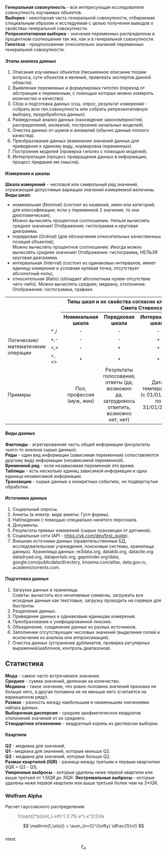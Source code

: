 **Генеральная совокупность** - вся интересующая исследователя совокупность изучаемых объектов.  
**Выборка** - некотороая часть генеральной совокупности, отбираемая специальным образом и исследуемая с целью получения выводов о свойствах генеральной совокупности.  
**Репрезентативная выборка** - значения переменных распределены в процентном соотношении так же, как и в генеральной совокупности.  
**Гипотеза** - предположение относительно значений переменных генеральной совокупности.  
#### Этапы анализа данных
1. Описание изучаемых объектов (письменное описание теории вопроса, сути объектов и явлений, привлеать экспертов данной области).
2. Выявление переменных и формулировка гипотез (переход от абстракции к переменным, с помощью которых можно измерить количество и качество).
3. Сбор и подготовка данных (соц. опрос, результат измерений - собрать всю ген.совокупность или собрать репрезентативную выборку, предобработка данных).
4. Разведочный анализ данных (нахождение закономерностей, распределений, аномалий, построение начальных моделей).
5. Очистка данных от шумов и аномалий (обычно данные плохого качества).
6. Преобразование данных (изменение значений данных для приведения к единому виду, нормировка переменных).
7. Построение моделей (проверка гипотез с помощью моделей).
8. Интерпретация (процесс превращения данных в информацию, процесс придания им смысла).
#### Измерения и шкалы
**Шкала измерений** - числовой или символьный ряд значений, отражающий допустимые вариации значений измеряемой величины.  
**Виды шкал:**
- номинальная (Nominal) (состоит из названий, имен или категорий; для классификации; если у переменной 2 значения, то она дихотомическая);  
Можно вычислять процентное соотношение. Нельзя вычислять среднее значение! Отображение: гистограмма и круговая диаграмма.
- порядковая (Ordinal) (для обозначения относительных качественных позиций объектов);  
Можно вычислять процентное соотношение. Иногда можно вычислять среднее значение! Отображение:  гистограмма, НЕЛЬЗЯ круговая диаграмма.
- интервальная (Interval) (состоит из одинаковых интервалов, имеет единицу измерения и условная нулевая точка, отсутствует абсолютный ноль);
- относительная (Ratio) (обладает абсолютным нулем-отсутствие чего-либо).
Можно вычислять среднее, медиану, отклонение. Отображение:  гистограмма, графики.

<table>
<tr>
	<th rowspan="2" colspan="2"></th>
	<th colspan="4">Типы шкал и их свойства согласно классификации Стэнли Смита Стивенса</th>
</tr>
<tr>
	<th>Номинальная шкала</th>
	<th>Порядковая шкала</th>
	<th>Интервальная шкала</th>
	<th>Относительная шкала</th>
</tr>
<tr>
	<td rowspan="4">Логические/математичекие операции</td>
	<td> *,/ </td>
	<td align="center"> - </td>
	<td align="center"> - </td>
	<td align="center"> - </td>
	<td align="center"> + </td>
</tr>
<tr>
	<td> +,- </td>
	<td align="center"> - </td>
	<td align="center"> - </td>
	<td align="center"> + </td>
	<td align="center"> + </td>
</tr>
<tr>
	<td> <,> </td>
	<td align="center"> - </td>
	<td align="center"> + </td>
	<td align="center"> + </td>
	<td align="center"> + </td>
</tr>
<tr>
	<td> =,<> </td>
	<td align="center"> + </td>
	<td align="center"> + </td>
	<td align="center"> + </td>
	<td align="center"> + </td>
</tr>
<tr>
	<td colspan="2">Примеры</td>
	<td align="center"> Пол, профессия (муж, жен) </td>
	<td align="center"> Результаты голосования, ответы (да, возможно да, затрудняюсь ответить, возможно нет, нет) </td>
	<td align="center"> Дата, температура (с 01/01/2020 по 31/01/2020) </td>
	<td align="center"> Возраст (от 0 до 18) </td>
</tr>
</table>

#### Виды данных  
**Фактоиды** - агрегированная часть общей информации (результаты чьего-то анализа сырых данных).  
**Ряды** - один вид информации (зависимая переменная) сопоставляется другому виду информации (независимой переменной).  
**Временной ряд** - если независимая переменная это время.  
**Таблицы** - есть несколько единиц зависимой информации и одна единица независимой информации.  
**Транзакции** - сырые данные о конкретных событиях, не подвергнутые обработки.  
#### Источники данных
1. Социальный опросы.
2. Анкеты (в электр. виде анкеты: Гугл-формы).
3. Наблюдения с помощью специально нанятого персонала.
4. Документы.
5. Результаты прямых измерений (сырые транзакции от датчиков).
6. Социальные сети (API - https://vk.com/dev/first_guide).
7. Внешние источники данных (правительственные БД, исследовательские учреждения, поисковые системы, хранилища данных).
Хранилища данных: re3data.org, databib.org, datacite.org datadryad.org, dataportals.org, gapminder.org/data, google.com/publicdata/directory, knoema.com/atlas, data.gov.ru, academictorrents.com.
#### Подготовка данных
1. Загрузка данных в хранилища.  
Советы: вычистить все нечитаемые символы, загружать все исходные данные как текстовые, загрузку проводить на сервере для быстроты.
2. Разделение данных.
3. Приведение данных к одинаковым единицам измерения.
4. Преобразование к унифицированной лексике.
5. Объединение, соединение данных из разных источников.
6. Заполнение отсутствующих числовых значений (выделение полей и исключение из анализа или аппроксимация).
7. Очистка данных (устранение дубликатов, проверка регулярных выражений/шаблонов, контроль диапазонов).
## Статистика
**Мода** - самое часто встречаемое значение.  
**Среднее** - сумма значений, деленная на количество.  
**Медиана** - такое значение, что ровно половина значений признака не больше него, а другая половина не не меньше него (считается на вариацинном ряду).  
**Размах** - разность между наибольшим и наименьшим значениями набора данных.  
**Выборочная дисперсия** - среднее арифметическое квадратов отклонений значений от их среднего.  
**Стандартное отклонение** - квадратный корень из дисперсии выборки.  
#### Квартили
**Q2** - медиана для значений.  
**Q1** - медиана для значений, которые меньше Q2.  
**Q3** - медиана для значений, которые больше Q2.  
**Размах квартилей (IQR)** - разница между третьим и первым квартилем (IQR = Q3 - Q1).  
**Умеренные выбросы** - которые удалены ниже первой квартили или выше третьей от 1.5*IQR до 3*IQR.
**Экстремальные выбросы** - которые удалены ниже первой квартили или выше третьей более чем на 3*IQR.

### Wolfram Alpha  
Расчет гауссовского распределения:  
> 1/(sqrt(2*pi))int_(-inf)^(-2.75) e^(-x^2/2)dx  
 
$$ \mathrm{f_\xi(x)} = \sum_{n=0}^{\infty} \dfrac{1}{n!} $$  
ntest  
$$ \xi_4 $$  
